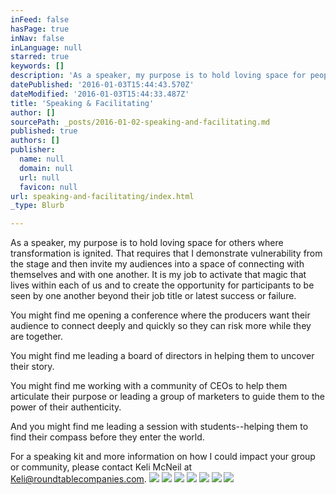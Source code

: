 ```yaml
---
inFeed: false
hasPage: true
inNav: false
inLanguage: null
starred: true
keywords: []
description: 'As a speaker, my purpose is to hold loving space for people where transformation is ignited.'
datePublished: '2016-01-03T15:44:43.570Z'
dateModified: '2016-01-03T15:44:33.487Z'
title: 'Speaking & Facilitating'
author: []
sourcePath: _posts/2016-01-02-speaking-and-facilitating.md
published: true
authors: []
publisher:
  name: null
  domain: null
  url: null
  favicon: null
url: speaking-and-facilitating/index.html
_type: Blurb

---
```

As a speaker, my purpose is to hold loving space for others where transformation is ignited. That requires that I demonstrate vulnerability from the stage and then invite my audiences into a space of connecting with themselves and with one another. It is my job to activate that magic that lives within each of us and to create the opportunity for participants to be seen by one another beyond their job title or latest success or failure.

You might find me opening a conference where the producers want their audience to connect deeply and quickly so they can risk more while they are together.

You might find me leading a board of directors in helping them to uncover their story.

You might find me working with a community of CEOs to help them articulate their purpose or leading a group of marketers to guide them to the power of their authenticity. 

And you might find me leading a session with students--helping them to find their compass before they enter the world.

For a speaking kit and more information on how I could impact your group or community, please contact Keli McNeil at [Keli@roundtablecompanies.com][0].
![](https://the-grid-user-content.s3-us-west-2.amazonaws.com/ac2a4a2e-74e3-4102-8afc-8ac1c8f08482.jpg)
![](https://the-grid-user-content.s3-us-west-2.amazonaws.com/aa10d138-d48d-4aeb-b6d6-0bff0f7f492f.jpg)
![](https://the-grid-user-content.s3-us-west-2.amazonaws.com/ddfd5a74-5e91-4046-b16b-ac922a114b59.jpg)
![](https://the-grid-user-content.s3-us-west-2.amazonaws.com/87310724-c183-4c4b-9987-b6361b483721.jpg)
![](https://the-grid-user-content.s3-us-west-2.amazonaws.com/7d94fc38-62d1-4f04-9e63-0e38bb07b9f0.jpg)
![](https://the-grid-user-content.s3-us-west-2.amazonaws.com/30227dd3-e192-4b8a-9d84-348b20524871.jpg)
![](https://the-grid-user-content.s3-us-west-2.amazonaws.com/09807098-2aff-46b0-85a9-45a8921c7fa4.jpg)

[0]: null